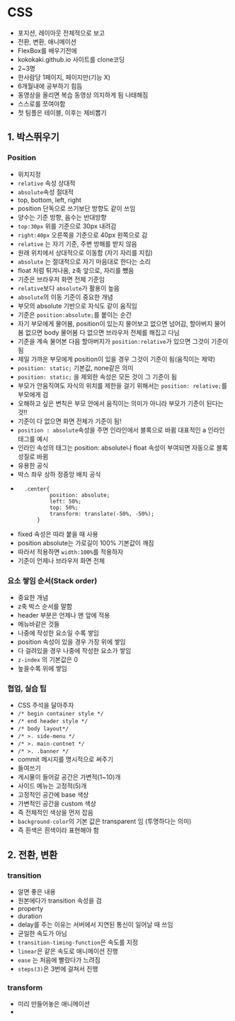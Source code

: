 # CSS

- 포지션, 레이아웃 전체적으로 보고
- 전환, 변환, 애니메이션
- FlexBox를 배우기전에
- kokokaki.github.io 사이트를 clone코딩
- 2~3명
- 한사람당 1페이지, 페이지만(기능 X)
- 6개월내에 공부하기 힘듬
- 동영상을 올리면 복습 동영상 의지하게 됨 나태해짐
- 스스로를 쪼여야함
- 첫 팀플은 테이블, 이후는 제비뽑기

## 1. 박스뛰우기

### Position
- 위치지정
- `relative` 속성 상대적
- `absolute`속성 절대적
- top, bottom, left, right
- position 단독으로 쓰기보단 방향도 같이 쓰임
- 양수는 기준 방향, 음수는 반대방향
- `top:30px` 위를 기준으로 30px 내려감
- `right:40px` 오른쪽을 기준으로 40px 왼쪽으로 감
- `relative` 는 자기 기준, 주변 방해를 받지 않음
- 원래 위치에서 상대적으로 이동함 (자기 자리를 지킴)
- `absolute` 는 절대적으로 자기 마음대로 한다는 소리
- float 처럼 튀겨나옴, z축 앞으로, 자리를 뺐음
- 기준은 브라우저 화면 전체 기준임
- `relative`보다 `absolute`가 활용이 높음
- `absolute`의 이동 기준이 중요한 개념
- 부모의 absolute 기반으로 자식도 같이 움직임
- 기준은 `position:absolute;`를 붙이는 순간
- 자기 부모에게 물어봄, position이 있는지 물어보고 없으면 넘어감, 할아버지 물어봄 없으면 body 물어봄 다 없으면 브라우저 전체를 해집고 다님
- 기준을 계속 물어본 다음 할아버지가 `position:relative`가 있으면 그것이 기준이 됨
- 제일 가까운 부모에게 position이 있을 경우 그것이 기준이 됨(움직이는 제약)
- `position: static;` 기본값, none같은 의미
- `position: static;` 을 제외한 속성은 모든 것이 그 기준이 됨
- 부모가 안움직여도 자식의 위치를 제한을 걸기 위해서는 `position: relative;`를 부모에게 검
- 오해하고 싶은 변칙은 부모 안에서 움직이는 의미가 아니라 부모가 기준이 된다는 것!! 
- 기준이 다 없으면 화면 전체가 기준이 됨!
- `position : absolute`속성을 주면 인라인에서 블록으로 바뀜 대표적인 a 인라인 태그를 예시
- 인라인 속성의 태그는 position: absolute나 float 속성이 부여되면 자동으로 블록 성질로 바뀜
- 유용한 공식 
- 박스 좌우 상하 정중앙 배치 공식
- ```
    .center{
            position: absolute;
            left: 50%;
            top: 50%;
            transform: translate(-50%, -50%);
        }

    ```
- fixed 속성은 따라 붙을 때 사용
- position absolute는 가로길이 100% 기본값이 깨짐
- 따라서 적용하면 `width:100%`를 적용하자
- 기준이 언제나 브라우저 화면 전체

### 요소 쌓임 순서(Stack order)
- 중요한 개념
- z축 박스 순서를 말함
- header 부분은 언제나 맨 앞에 적용
- 메뉴바같은 것들
- 나중에 작성한 요소일 수록 쌓임
- position 속성이 있을 경우 가장 위에 쌓임
- 다 걸려있을 경우 나중에 작성한 요소가 쌓임
- `z-index` 의 기본값은 0
- 높을수록 위에 쌓임

### 협업, 실습 팁
- CSS 주석을 달아주자
- `/* begin container style */`
- `/* end header style */`
- `/* body layout*/`
- `/* >. side-menu */`
- `/* >. main-contnet */`
- `/* >. .banner */`
- commit 메시지를 명시적으로 써주기
- 들여쓰기 
- 게시물이 들어갈 공간은 가변적(1~10)개
- 사이드 메뉴는 고정적(5)개
- 고정적인 공간에 base 색상
- 가변적인 공간을 custom 색상
- 즉 전체적인 색상을 먼저 잡음
- `background-color`의 기본 값은 transparent 임 (투명하다는 의미)
- 즉 흰색은 흰색이라 표현해야 함

## 2. 전환, 변환
### transition
- 알면 좋은 내용
- 원본에다가 transition 속성을 검
- property
- duration
- delay를 주는 이유는 서버에서 지연된 통신이 일어날 때 쓰임
- 균일한 속도가 아님
- `transition-timing-function`은 속도를 지정
- `linear`은 같은 속도로 애니메이션 진행
- `ease` 는 처음에 빨랐다가 느려짐
- `steps(3)`은 3번에 걸쳐서 진행

### transform
- 미리 만들어놓은 애니메이션
- 